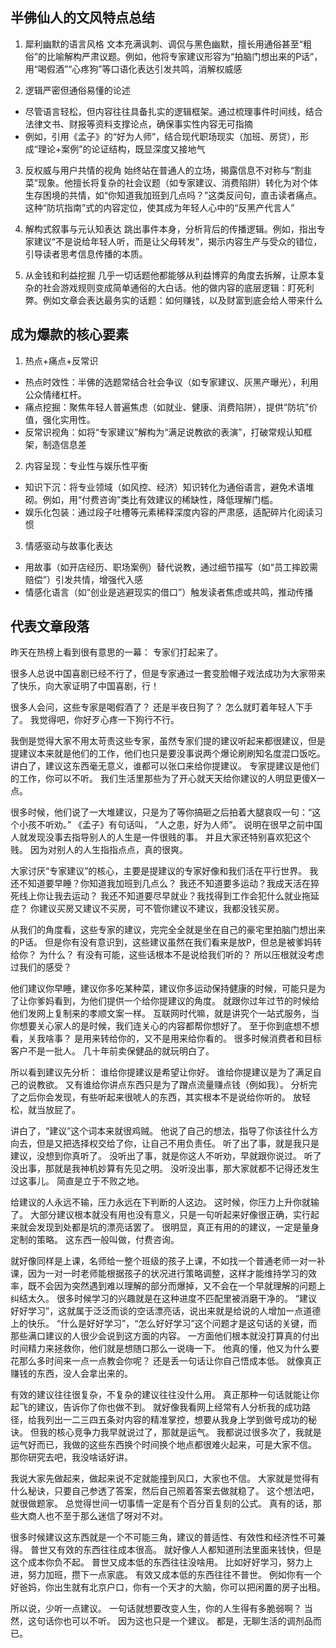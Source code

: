 ## 半佛仙人的文风特点总结
1. 犀利幽默的语言风格
文本充满讽刺、调侃与黑色幽默，擅长用通俗甚至“粗俗”的比喻解构严肃议题。例如，他将专家建议形容为“拍脑门想出来的P话”，用“喝假酒”“心疼狗”等口语化表达引发共鸣，消解权威感

2. 逻辑严密但通俗易懂的论述
- 尽管语言轻松，但内容往往具备扎实的逻辑框架。通过梳理事件时间线，结合法律文书、财报等资料支撑论点，确保事实性内容无可指摘
- 例如，引用《孟子》的“好为人师”，结合现代职场现实（加班、房贷），形成“理论+案例”的论证结构，既显深度又接地气

3. 反权威与用户共情的视角
始终站在普通人的立场，揭露信息不对称与“割韭菜”现象。他擅长将复杂的社会议题（如专家建议、消费陷阱）转化为对个体生存困境的共情，如“你知道我加班到几点吗？”这类反问句，直击读者痛点。这种“防坑指南”式的内容定位，使其成为年轻人心中的“反黑产代言人”

4. 解构式叙事与元认知表达
跳出事件本身，分析背后的传播逻辑。例如，指出专家建议“不是说给年轻人听，而是让父母转发”，揭示内容生产与受众的错位，引导读者思考信息传播的本质。

5. 从金钱和利益挖掘
几乎一切话题他都能够从利益博弈的角度去拆解，让原本复杂的社会游戏规则变成简单通俗的大白话。他的做内容的底层逻辑：盯死利弊。例如文章会表达最务实的话题：如何赚钱，以及财富到底会给人带来什么


## 成为爆款的核心要素
1. 热点+痛点+反常识
- 热点时效性：半佛的选题常结合社会争议（如专家建议、灰黑产曝光），利用公众情绪杠杆。
- 痛点挖掘：聚焦年轻人普遍焦虑（如就业、健康、消费陷阱），提供“防坑”价值，强化实用性。
- 反常识视角：如将“专家建议”解构为“满足说教欲的表演”，打破常规认知框架，制造信息差

2. 内容呈现：专业性与娱乐性平衡
- 知识下沉：将专业领域（如风控、经济）知识转化为通俗语言，避免术语堆砌。例如，用“付费咨询”类比有效建议的稀缺性，降低理解门槛。
- 娱乐化包装：通过段子吐槽等元素稀释深度内容的严肃感，适配碎片化阅读习惯

3. 情感驱动与故事化表达
- 用故事（如开店经历、职场案例）替代说教，通过细节描写（如“员工摔跤需赔偿”）引发共情，增强代入感
- 情感化语言（如“创业是逃避现实的借口”）触发读者焦虑或共鸣，推动传播

## 代表文章段落

昨天在热榜上看到很有意思的一幕：
专家们打起来了。

很多人总说中国喜剧已经不行了，但是专家通过一套变脸帽子戏法成功为大家带来了快乐，向大家证明了中国喜剧，行！

很多人会问，这些专家是喝假酒了？
还是半夜日狗了？
怎么就盯着年轻人下手了。
我觉得吧，你好歹心疼一下狗行不行。

我倒是觉得大家不用太苛责这些专家，虽然专家们提的建议听起来都很建议，但是提建议本来就是他们的工作，他们也只是要没事说两个爆论刷刷知名度混口饭吃。
讲白了，建议这东西毫无意义，谁都可以张口来给你提建议。
专家提建议是他们的工作，你可以不听。
我们生活里那些为了开心就天天给你建议的人明显更傻X一点。

很多时候，他们说了一大堆建议，只是为了等你搞砸之后拍着大腿哀叹一句：“这个小孩不听劝。”
《孟子》有句话叫，
“人之患，好为人师”。
说明在很早之前中国人就发现没事去指导别人的人生是一件很贱的事。
并且大家还特别喜欢犯这个贱。
因为对别人的人生指指点点，真的很爽。

大家讨厌“专家建议”的核心，主要是提建议的专家好像和我们活在平行世界。
我还不知道要早睡？你知道我加班到几点么？
我还不知道要多运动？我成天活在猝死线上你让我去运动？
我还不知道要尽早就业？我找得到工作会犯什么就业拖延症？
你建议买房又建议不买房，可不管你建议不建议，我都没钱买房。

从我们的角度看，这些专家的建议，完完全全就是坐在自己的豪宅里拍脑门想出来的P话。
但是你有没有意识到，这些建议虽然在我们看来是放P，但总是被爹妈转给你？
为什么？
有没有可能，这些话根本不是说给我们听的？
所以压根就没考虑过我们的感受？

他们建议你早睡，建议你多吃某种菜，建议你多运动保持健康的时候，可能只是为了让你爹妈看到，为他们提供一个给你提建议的角度。
就跟你过年过节的时候给他们发网上复制来的孝顺文案一样。
互联网时代嘛，就是讲究个一站式服务，当你想要关心家人的是时候，我们连关心的内容都帮你想好了。
至于你到底想不想看，关我啥事？
是用来转给你的，又不是用来给你看的。
很多时候消费者和目标客户不是一批人。
几十年前卖保健品的就玩明白了。

所以看到建议先分析：
谁给你提建议是希望让你好。
谁给你提建议是为了满足自己的说教欲。
又有谁给你讲点东西只是为了蹭点流量赚点钱（例如我）。
分析完了之后你会发现，有些听起来很唬人的东西，其实根本不是说给你听的。
放轻松，就当放屁了。

讲白了，“建议”这个词本来就很鸡贼。
他说了自己的想法，指导了你该往什么方向去，但是又把选择权交给了你，让自己不用负责任。
听了出了事，就是我只是建议，没想到你真听了。
没听出了事，就是你这人不听劝，早就跟你说过。
听了没出事，那就是我神机妙算有先见之明。
没听没出事，那大家就都不记得还发生过这事儿。
简直是立于不败之地。

给建议的人永远不输，压力永远在下判断的人这边。
这时候，你压力上升你就输了。
大部分建议根本就没有用也没有意义，只是一句听起来好像很正确，实行起来就会发现到处都是坑的漂亮话罢了。
很明显，真正有用的的建议，一定是量身定制的策略。
这东西一般叫做，付费咨询。

就好像同样是上课，名师给一整个班级的孩子上课，不如找一个普通老师一对一补课，因为一对一时老师能根据孩子的状况进行策略调整，这样才能维持学习的效率，既不会因为突然遇到难以理解的部分而爆掉，又不会在一个早就理解的问题上纠结太久。
很多时候学习的兴趣就是在这种进度不匹配里被消磨干净的。
“建议好好学习”，这就属于泛泛而谈的空话漂亮话，说出来就是给说的人增加一点道德上的快乐。
“什么是好好学习”，“怎么好好学习”这个问题才是这句话的关键，而那些满口建议的人很少会说到这方面的内容。
一方面他们根本就没打算真的付出时间精力来拯救你，他们就是想随口那么一说嗨一下。
他真的懂，他又为什么要花那么多时间来一点一点教会你呢？
还是丢一句话让你自己悟成本低。
就像真正赚钱的东西，没人会拿出来的。

有效的建议往往很复杂，不复杂的建议往往没什么用。
真正那种一句话就能让你起飞的建议，告诉你了你也做不到。
就好像我看网上经常有人分析我的成功路径，给我列出一二三四五条对内容的精准掌控，想要从我身上学到做号成功的秘诀。
但我的核心竞争力我早就说过了，那就是运气。
我都说过很多次了，我就是运气好而已，我做的这些东西换个时间换个地点都很难火起来，可是大家不信。
那你研究去吧，我没啥话好讲。

我说大家先做起来，做起来说不定就能撞到风口，大家也不信。
大家就是觉得有什么秘诀，只要自己参透了答案，然后自己照着答案去做就稳了。
这个想法吧，就很做题家。
总觉得世间一切事情一定是有个百分百复刻的公式。
真有的话，那些大商人也不至于那么迷信了呀对不对。

很多时候建议这东西就是一个不可能三角，建议的普适性、有效性和经济性不可兼得。
普世又有效的东西往往成本很高。
就好像人人都知道刑法里面来钱快，但是这个成本你负不起。
普世又成本低的东西往往没啥用。
比如好好学习，努力上进，努力加班，攒下一点家底。
有效又成本低的东西往往不普世。
例如你有一个好爸妈，你出生就有北京户口，你有一个天才的大脑，你可以把闲置的房子出租。

所以说，少听一点建议。
一句话就想要改变人生，你的人生得有多脆弱啊？
当然，这句话你也可以不听。
因为这也只是一个建议。
都是，无聊生活的调剂品而已。